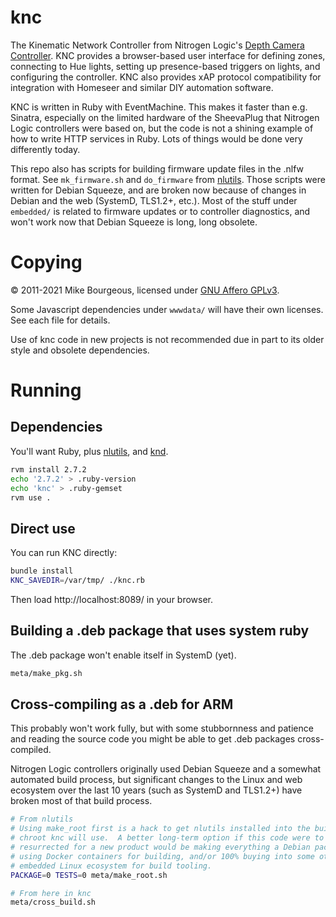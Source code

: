 # knc

The Kinematic Network Controller from Nitrogen Logic's [Depth Camera
Controller][0].  KNC provides a browser-based user interface for defining zones,
connecting to Hue lights, setting up presence-based triggers on lights, and
configuring the controller.  KNC also provides xAP protocol compatibility for
integration with Homeseer and similar DIY automation software.

KNC is written in Ruby with EventMachine.  This makes it faster than e.g.
Sinatra, especially on the limited hardware of the SheevaPlug that Nitrogen
Logic controllers were based on, but the code is not a shining example of how to
write HTTP services in Ruby.  Lots of things would be done very differently
today.

This repo also has scripts for building firmware update files in the .nlfw
format.  See `mk_firmware.sh` and `do_firmware` from [nlutils][2].  Those
scripts were written for Debian Squeeze, and are broken now because of changes
in Debian and the web (SystemD, TLS1.2+, etc.).  Most of the stuff under
`embedded/` is related to firmware updates or to controller diagnostics, and
won't work now that Debian Squeeze is long, long obsolete.

# Copying

&copy; 2011-2021 Mike Bourgeous, licensed under [GNU Affero GPLv3][1].

Some Javascript dependencies under `wwwdata/` will have their own licenses.
See each file for details.

Use of knc code in new projects is not recommended due in part to its older
style and obsolete dependencies.

# Running

## Dependencies

You'll want Ruby, plus [nlutils][2], and [knd][3].

```bash
rvm install 2.7.2
echo '2.7.2' > .ruby-version
echo 'knc' > .ruby-gemset
rvm use .
```

## Direct use

You can run KNC directly:

```bash
bundle install
KNC_SAVEDIR=/var/tmp/ ./knc.rb
```

Then load http://localhost:8089/ in your browser.

## Building a .deb package that uses system ruby

The .deb package won't enable itself in SystemD (yet).

```bash
meta/make_pkg.sh
```

## Cross-compiling as a .deb for ARM

This probably won't work fully, but with some stubbornness and patience and
reading the source code you might be able to get .deb packages cross-compiled.

Nitrogen Logic controllers originally used Debian Squeeze and a somewhat
automated build process, but significant changes to the Linux and web ecosystem
over the last 10 years (such as SystemD and TLS1.2+) have broken most of that
build process.

```bash
# From nlutils
# Using make_root first is a hack to get nlutils installed into the build
# chroot knc will use.  A better long-term option if this code were to be
# resurrected for a new product would be making everything a Debian package,
# using Docker containers for building, and/or 100% buying into some other
# embedded Linux ecosystem for build tooling.
PACKAGE=0 TESTS=0 meta/make_root.sh

# From here in knc
meta/cross_build.sh
```

[0]: http://www.nitrogenlogic.com/products/depth_controller.html
[1]: https://www.gnu.org/licenses/agpl-3.0.html
[2]: https://github.com/nitrogenlogic/nlutils
[3]: https://github.com/nitrogenlogic/knd

